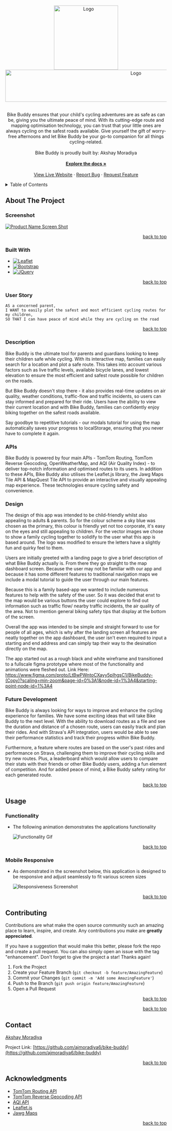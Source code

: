 <a name="readme-top"></a>



<!-- PROJECT LOGO -->
<br />
<div align="center">
  <a href="https://github.com/ajmoradiya6/bike-buddy">
    <img src="assets/images/favicon.png" alt="Logo" width="200" height="200">
  </a>

<a href="https://github.com/ajmoradiya6/bike-buddy">
    <img src="assets/images/BIKEBUDDY LOGO WHITE.png" alt="Logo" width="800" height="100">
  </a>

  <p align="center">
  <br/>
    Bike Buddy ensures that your child's cycling adventures are as safe as can be, giving you the ultimate peace of mind. With its cutting-edge route and mapping optimisation technology, you can trust that your little ones are always cycling on the safest roads available. Give yourself the gift of worry-free afternoons and let Bike Buddy be your go-to companion for all things cycling-related.
    <br/>
    <br/>
    Bike Buddy is proudly built by: Akshay Moradiya
    <br />
    <br/>
    <a href="https://github.com/ajmoradiya6/bike-buddy"><strong>Explore the docs »</strong></a>
    <br />
    <br />
    <a href="https://ajmoradiya6.github.io/bike-buddy/">View Live Website</a>
    ·
    <a href="https://github.com/ajmoradiya6/bike-buddy/issues">Report Bug</a>
    ·
    <a href="https://github.com/ajmoradiya6/bike-buddy/issues">Request Feature</a>
  </p>
</div>

<!-- TABLE OF CONTENTS -->
<details>
  <summary>Table of Contents</summary>
  <ol>
    <li>
      <a href="#about-the-project">About The Project</a>
      <ul>
        <li><a href="#screenshot">Screenshot</a></li>
        <li><a href="#built-with">Built With</a></li>
        <li><a href="#user-story">User Story</a></li>
        <li><a href="#description">Description</a></li>
        <li><a href="#apis">APIs</a></li>
        <li><a href="#design">Design</a></li>
        <li><a href="#future-development">Future Development</a></li>
      </ul>
    </li>
    <li>
        <a href="#usage">Usage</a>
      <ul>
        <li><a href="#functionality">Functionality</a></li>
        <li><a href="#mobile-responsive">Mobile Responsive</a></li>
      </ul>
    </li>
    <li><a href="#contributing">Contributing</a></li>

    <li><a href="#contact">Contact</a></li>
    <li><a href="#acknowledgments">Acknowledgments</a></li>
  </ol>
</details>

<!-- ABOUT THE PROJECT -->

## About The Project

### Screenshot

[![Product Name Screen Shot][product-screenshot]](https://ajmoradiya6.github.io/bike-buddy/)

<p align="right"><a href="#readme-top">back to top</a></p>

### Built With

- [![Leaflet][leafletjs.com]][leaflet-url]
- [![Bootstrap][bootstrap.com]][bootstrap-url]
- [![JQuery][jquery.com]][jquery-url]

<p align="right"><a href="#readme-top">back to top</a></p>

### User Story

```
AS a concerned parent,
I WANT to easily plot the safest and most efficient cycling routes for my children,
SO THAT I can have peace of mind while they are cycling on the road
```

<p align="right"><a href="#readme-top">back to top</a></p>

### Description

Bike Buddy is the ultimate tool for parents and guardians looking to keep their children safe while cycling. With its interactive map, families can easily search for a location and plot a safe route. This takes into account various factors such as live traffic levels, available bicycle lanes, and lowest elevation to ensure the most efficient and safest route possible for children on the roads.

But Bike Buddy doesn't stop there - it also provides real-time updates on air quality, weather conditions, traffic-flow and traffic incidents, so users can stay informed and prepared for their ride. Users have the ability to view their current location and with Bike Buddy, families can confidently enjoy biking together on the safest roads available.

Say goodbye to repetitive tutorials - our modals tutorial for using the map automatically saves your progress to localStorage, ensuring that you never have to complete it again.

### APIs

Bike Buddy is powered by four main APIs - TomTom Routing, TomTom Reverse Geocoding, OpenWeatherMap, and AQI (Air Quality Index) - to deliver top-notch information and optimised routes to its users. In addition to these APIs, Bike Buddy also utilises the Leaflet.js library, the Jawg Maps Tile API & MapQuest Tile API to provide an interactive and visually appealing map experience. These technologies ensure cycling safety and convenience.

### Design

The design of this app was intended to be child-friendly whilst also appealing to adults & parents. So for the colour scheme a sky blue was chosen as the primary, this colour is friendly yet not too corporate, it's easy on the eyes and still appealing to children. For the vector images we chose to show a family cycling together to solidify to the user what this app is based around. The logo was modified to ensure the letters have a slightly fun and quirky feel to them.

Users are initially greeted with a landing page to give a brief description of what Bike Buddy actually is. From there they go straight to the map dashboard screen. Because the user may not be familiar with our app and because it has some different features to traditional navigation maps we include a modal tutorial to guide the user through our main features.

Because this is a family based-app we wanted to include numerous features to help with the safety of the user. So it was decided that enxt to the map would be various buttons the user could explore to find out information such as traffic flow/ nearby traffic incidents, the air quality of the area. Not to mention general biking safety tips that display at the bottom of the screen.

Overall the app was intended to be simple and straight forward to use for people of all ages, which is why after the landing screen all features are neatly together on the app dashboard, the user isn't even required to input a starting and end address and can simply tap their way to the desination directly on the map.

The app started out as a rough black and white wireframe and transitioned to a fullscale figma prototype where most of the functionality and animations were fleshed out. Link Here: https://www.figma.com/proto/LtBwPWntoCXayy5pIhgsC1/BikeBuddy-(Copy)?scaling=min-zoom&page-id=0%3A1&node-id=1%3A4&starting-point-node-id=1%3A4

### Future Development

Bike Buddy is always looking for ways to improve and enhance the cycling experience for families. We have some exciting ideas that will take Bike Buddy to the next level. With the ability to download routes as a file and see the duration and distance of a chosen route, users can easily track and plan their rides. And with Strava's API integration, users would be able to see their performance statistics and track their progress within Bike Buddy.

Furthermore, a feature where routes are based on the user's past rides and performance on Strava, challenging them to improve their cycling skills and try new routes. Plus, a leaderboard which would allow users to compare their stats with their friends or other Bike Buddy users, adding a fun element of competition. And for added peace of mind, a Bike Buddy safety rating for each generated route.

<p align="right"><a href="#readme-top">back to top</a></p>

<!-- USAGE EXAMPLES -->

## Usage

### Functionality

- The following animation demonstrates the applications functionality

  ![Functionality Gif](assets/images/functionality.gif)

<p align="right"><a href="#readme-top">back to top</a></p>

### Mobile Responsive

- As demonstrated in the screenshot below, this application is designed to be responsive and adjust seamlessly to fit various screen sizes

  ![Responsiveness Screenshot](assets/images/responsive-screenshot.png)

<p align="right"><a href="#readme-top">back to top</a></p>

<!-- CONTRIBUTING -->

## Contributing

Contributions are what make the open source community such an amazing place to learn, inspire, and create. Any contributions you make are **greatly appreciated**.

If you have a suggestion that would make this better, please fork the repo and create a pull request. You can also simply open an issue with the tag "enhancement".
Don't forget to give the project a star! Thanks again!

1. Fork the Project
2. Create your Feature Branch (`git checkout -b feature/AmazingFeature`)
3. Commit your Changes (`git commit -m 'Add some AmazingFeature'`)
4. Push to the Branch (`git push origin feature/AmazingFeature`)
5. Open a Pull Request

<p align="right"><a href="#readme-top">back to top</a></p>



<p align="right"><a href="#readme-top">back to top</a></p>

<!-- CONTACT -->

## Contact



<a href="https://www.linkedin.com/in/akshay-moradiya/">Akshay Moradiya</a>


Project Link: [https://github.com/ajmoradiya6/bike-buddy](https://github.com/ajmoradiya6/bike-buddy)

<p align="right"><a href="#readme-top">back to top</a></p>

<!-- ACKNOWLEDGMENTS -->

## Acknowledgments

- [TomTom Routing API](https://developer.tomtom.com/routing-api/documentation/product-information/introduction)
- [TomTom Reverse Geocoding API](https://developer.tomtom.com/reverse-geocoding-api/documentation/product-information/introduction)
- [AQI API](https://aqicn.org/api/)
- [Leaflet.js](https://leafletjs.com/)
- [Jawg Maps](https://www.jawg.io/en/)

<p align="right"><a href="#readme-top">back to top</a></p>

<!-- MARKDOWN LINKS & IMAGES -->
<!-- https://www.markdownguide.org/basic-syntax/#reference-style-links -->

[contributors-shield]: https://img.shields.io/github/contributors/ajmoradiya6/bike-buddy.svg?style=for-the-badge
[contributors-url]: https://github.com/ajmoradiya6/bike-buddy/graphs/contributors
[forks-shield]: https://img.shields.io/github/forks/ajmoradiya6/bike-buddy.svg?style=for-the-badge
[forks-url]: https://github.com/ajmoradiya6/bike-buddy/network/members
[stars-shield]: https://img.shields.io/github/stars/ajmoradiya6/bike-buddy.svg?style=for-the-badge
[stars-url]: https://github.com/ajmoradiya6/bike-buddy/stargazers
[issues-shield]: https://img.shields.io/github/issues/ajmoradiya6/bike-buddy.svg?style=for-the-badge
[issues-url]: https://github.com/ajmoradiya6/bike-buddy/issues

[linkedin-url]: https://linkedin.com/in/akshay-moradiya
[product-screenshot]: assets/images/screenshot.png
[leafletjs.com]: https://img.shields.io/badge/Leaflet.js-FFFFFF?style=for-the-badge&logo=leaflet&logoColor=green
[leaflet-url]: https://leafletjs.com/
[bootstrap.com]: https://img.shields.io/badge/Bootstrap-563D7C?style=for-the-badge&logo=bootstrap&logoColor=white
[bootstrap-url]: https://getbootstrap.com
[jquery.com]: https://img.shields.io/badge/jQuery-0769AD?style=for-the-badge&logo=jquery&logoColor=white
[jquery-url]: https://jquery.com
